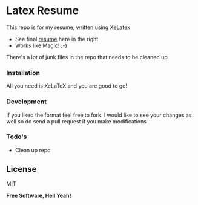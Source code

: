 # Latex Resume

This repo is for my resume, written using XeLatex
  - See final [resume] here in the right
  - Works like Magic! ;-)

There's a lot of junk files in the repo that needs to be cleaned up.

### Installation

All you need is XeLaTeX and you are good to go!


### Development

If you liked the format feel free to fork. I would like to see your changes as well so do send a pull request if you make modifications


### Todo's

 - Clean up repo

License
----

MIT


**Free Software, Hell Yeah!**

[resume]:http://adar.sh/patilresume
